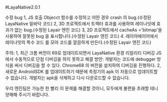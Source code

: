 #LayaNative2.0.1

수정 bug
1, JS 호출 Objecct 함수를 수정하고 어떤 경우 crash 의 bug.(수정된 LayaNative 밑바닥 코드)
2, 3D 프로젝트에서 트랙터 효과를 사용하여 레이나잇에 효과가 없는 bug.(수정된 Layair 엔진 코드)
3, 2D 프로젝트에서 cacheAs ='bitmap'을 사용하여 잘못된 bug 을 표시합니다.(수정된 Layair 엔진 코드)
4. 레이야에이어에서 레이나잇의 특수 코드 를 모아 코드를 깔끔하게 만든다.(수정된 Layair 엔진 코드)

주의:
1, 최근 크롬 버전이 69로 업데이트되면서 LayaNative 환경 리얼리티 디버깅 JS 에서 수동적으로 단점 디버깅을 하지 못하고 해결 방안:
개발자는 코드에 debugger 방식을 써서 디버깅을 할 수 있다.
Chrome68 의 버전을 설치하여 디버깅을 진행하다.
2, 새로운 AndroidSDK 를 업데이트하기 때문에 측정기의 apk 이 자동으로 업데이트할 수 없습니다. 개발자는 apk을 삭제하고 다시 다운로드할 수 없습니다.

우리 엔진팀은 가능한 한 빨리 이 문제를 해결할 것이니, 모두에게 불편을 초래할 테니 양해해 주시기 바랍니다.